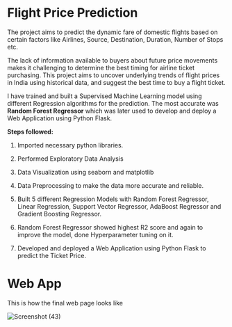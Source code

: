 # Flight Price Prediction

The project aims to predict the dynamic fare of domestic flights based on certain factors like Airlines, Source, Destination, Duration, Number of Stops etc.

The lack of information available to buyers about future price movements makes it challenging to determine the best timing for airline ticket purchasing. This project aims to uncover underlying trends of flight prices in India using historical data, and suggest the best time to buy a flight ticket.

I have trained and built a Supervised Machine Learning model using different Regression algorithms for the prediction. The most accurate was **Random Forest Regressor** which was later used to develop and deploy a Web Application using Python Flask.

**Steps followed:**

1.	Imported necessary python libraries.

2.	Performed Exploratory Data Analysis 

3.	Data Visualization using seaborn and matplotlib

4.	Data Preprocessing to make the data more accurate and reliable.

5.	Built 5 different Regression Models with Random Forest Regressor,
Linear Regression, Support Vector Regressor, AdaBoost Regressor and
Gradient Boosting Regressor.

6.	Random Forest Regressor showed highest R2 score and again to improve the model, done Hyperparameter tuning on it.

7.	Developed and deployed a Web Application using Python Flask to predict the Ticket Price.

# Web App

This is how the final web page looks like

![Screenshot (43)](https://github.com/rockyjoson/flight_price_prediction/assets/135303405/75026b53-58ac-491f-95cd-dc69b9cb3bf9)

   
